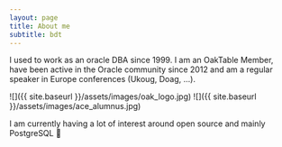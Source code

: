 ```yaml
---
layout: page
title: About me
subtitle: bdt
---
```


I used to work as an oracle DBA since 1999.
I am an OakTable Member, have been active in the Oracle community since 2012 and am a regular speaker in Europe conferences (Ukoug, Doag, ...). 

![]({{ site.baseurl }}/assets/images/oak_logo.jpg)
![]({{ site.baseurl }}/assets/images/ace_alumnus.jpg)

I am currently having a lot of interest around open source and mainly PostgreSQL :elephant:
